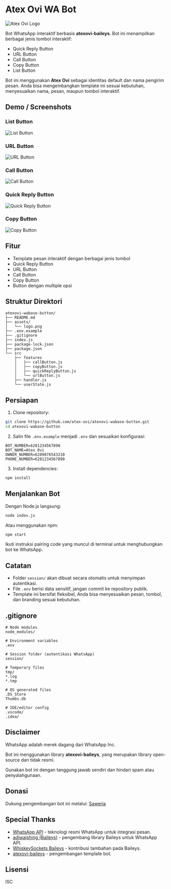 # Atex Ovi WA Bot

![Atex Ovi Logo](https://raw.githubusercontent.com/atex-ovi/atex-logo-npm/main/atex-npm.jpg)

Bot WhatsApp interaktif berbasis **atexovi-baileys**. Bot ini menampilkan berbagai jenis tombol interaktif:

* Quick Reply Button
* URL Button
* Call Button
* Copy Button
* List Button

Bot ini menggunakan **Atex Ovi** sebagai identitas default dan nama pengirim pesan.
Anda bisa mengembangkan template ini sesuai kebutuhan, menyesuaikan nama, pesan, maupun tombol interaktif.

## Demo / Screenshots

### List Button
![List Button](https://raw.githubusercontent.com/atex-ovi/demo-button/main/list-button.jpg)

### URL Button
![URL Button](https://raw.githubusercontent.com/atex-ovi/demo-button/main/url-button.jpg)

### Call Button
![Call Button](https://raw.githubusercontent.com/atex-ovi/demo-button/main/call-button.jpg)

### Quick Reply Button
![Quick Reply Button](https://raw.githubusercontent.com/atex-ovi/demo-button/main/quick-reply-button.jpg)

### Copy Button
![Copy Button](https://raw.githubusercontent.com/atex-ovi/demo-button/main/copy-button.jpg)

## Fitur

* Template pesan interaktif dengan berbagai jenis tombol
* Quick Reply Button
* URL Button
* Call Button
* Copy Button
* Button dengan multiple opsi

## Struktur Direktori

```
atexovi-wabase-button/
├── README.md
├── assets/
│   └── logo.png
├── .env.example
├── .gitignore
├── index.js
├── package-lock.json
├── package.json
└── src
    ├── features
    │   ├── callButton.js
    │   ├── copyButton.js
    │   ├── quickReplyButton.js
    │   └── urlButton.js
    ├── handler.js
    └── userState.js
```

## Persiapan

1. Clone repository:

```bash
git clone https://github.com/atex-ovi/atexovi-wabase-button.git
cd atexovi-wabase-button
```

2. Salin file `.env.example` menjadi `.env` dan sesuaikan konfigurasi:

```env
BOT_NUMBER=6281234567890
BOT_NAME=Atex Ovi
OWNER_NUMBER=6289876543210
PHONE_NUMBER=6281234567890
```

3. Install dependencies:

```bash
npm install
```

## Menjalankan Bot

Dengan Node.js langsung:

```bash
node index.js
```
Atau menggunakan npm:

```bash
npm start
```

Ikuti instruksi pairing code yang muncul di terminal untuk menghubungkan bot ke WhatsApp.

## Catatan

* Folder `session/` akan dibuat secara otomatis untuk menyimpan autentikasi.
* File `.env` berisi data sensitif, jangan commit ke repository publik.
* Template ini bersifat fleksibel, Anda bisa menyesuaikan pesan, tombol, dan branding sesuai kebutuhan.

## .gitignore

```
# Node modules
node_modules/

# Environment variables
.env

# Session folder (autentikasi WhatsApp)
session/

# Temporary files
tmp/
*.log
*.tmp

# OS generated files
.DS_Store
Thumbs.db

# IDE/editor config
.vscode/
.idea/
```

## Disclaimer

WhatsApp adalah merek dagang dari WhatsApp Inc.

Bot ini menggunakan library **atexovi-baileys**, yang merupakan library open-source dan tidak resmi.


Gunakan bot ini dengan tanggung jawab sendiri dan hindari spam atau penyalahgunaan.


## Donasi
Dukung pengembangan bot ini melalui: [Saweria](https://saweria.co/atexovi)

## Special Thanks
- [WhatsApp API](https://www.whatsapp.com) - teknologi resmi WhatsApp untuk integrasi pesan.
- [adiwajshing (Baileys)](https://github.com/adiwajshing) - pengembang library Baileys untuk WhatsApp API.
- [WhiskeySockets Baileys](https://github.com/WhiskeySockets) - kontribusi tambahan pada Baileys.
- [atexovi-baileys](https://www.npmjs.com/package/atexovi-baileys) - pengembangan template bot.


## Lisensi

ISC
